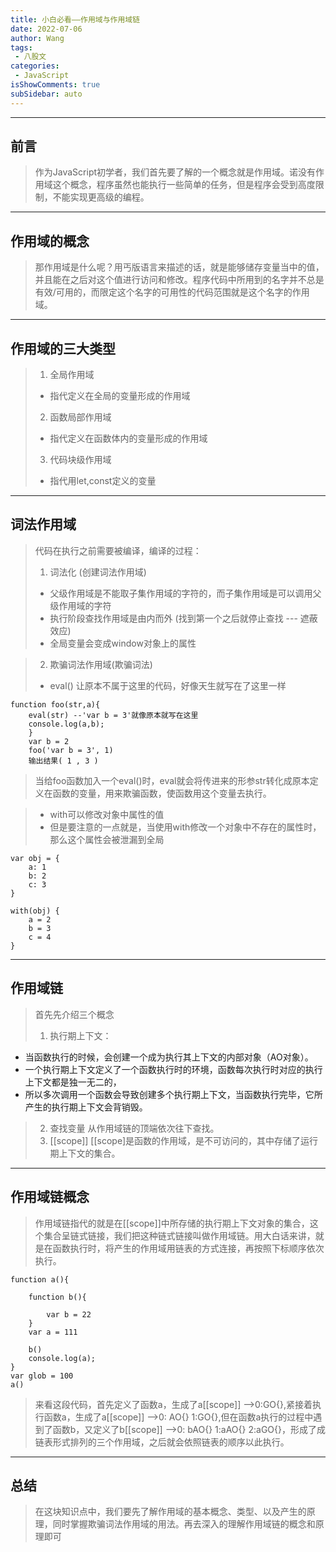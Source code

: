 ```yaml
---
title: 小白必看——作用域与作用域链
date: 2022-07-06
author: Wang
tags:
 - 八股文
categories: 
 - JavaScript
isShowComments: true  
subSidebar: auto
---
```


---
前言
---
>    作为JavaScript初学者，我们首先要了解的一个概念就是作用域。诺没有作用域这个概念，程序虽然也能执行一些简单的任务，但是程序会受到高度限制，不能实现更高级的编程。
---
作用域的概念
---
>    那作用域是什么呢？用丐版语言来描述的话，就是能够储存变量当中的值，并且能在之后对这个值进行访问和修改。程序代码中所用到的名字并不总是有效/可用的，而限定这个名字的可用性的代码范围就是这个名字的作用域。

---
作用域的三大类型
---
>1. 全局作用域
>-  指代定义在全局的变量形成的作用域
>2. 函数局部作用域
>-  指代定义在函数体内的变量形成的作用域
>3. 代码块级作用域
>- 指代用let,const定义的变量

---
词法作用域
---

>代码在执行之前需要被编译，编译的过程：
>1.  词法化 (创建词法作用域)
>-   父级作用域是不能取子集作用域的字符的，而子集作用域是可以调用父级作用域的字符
>-   执行阶段查找作用域是由内而外 (找到第一个之后就停止查找 --- 遮蔽效应)
>-   全局变量会变成window对象上的属性

>2.    欺骗词法作用域(欺骗词法)
>-    eval() 让原本不属于这里的代码，好像天生就写在了这里一样
```
function foo(str,a){ 
    eval(str) --'var b = 3'就像原本就写在这里 
    console.log(a,b);
    } 
    var b = 2 
    foo('var b = 3', 1)
    输出结果( 1 , 3 )
```
>当给foo函数加入一个eval()时，eval就会将传进来的形参str转化成原本定义在函数的变量，用来欺骗函数，使函数用这个变量去执行。

>-  with可以修改对象中属性的值
>- 但是要注意的一点就是，当使用with修改一个对象中不存在的属性时，那么这个属性会被泄漏到全局
```
var obj = { 
    a: 1
    b: 2
    c: 3
}

with(obj) {
    a = 2 
    b = 3
    c = 4
}
```
---
作用域链
---

>首先先介绍三个概念
>1. 执行期上下文：
- 当函数执行的时候，会创建一个成为执行其上下文的内部对象（AO对象）。
- 一个执行期上下文定义了一个函数执行时的环境，函数每次执行时对应的执行上下文都是独一无二的，
- 所以多次调用一个函数会导致创建多个执行期上下文，当函数执行完毕，它所产生的执行期上下文会背销毁。
>2. 查找变量
从作用域链的顶端依次往下查找。
>3. [[scope]]
[[scope]是函数的作用域，是不可访问的，其中存储了运行期上下文的集合。

---
作用域链概念
---

>作用域链指代的就是在[[scope]]中所存储的执行期上下文对象的集合，这个集合呈链式链接，我们把这种链式链接叫做作用域链。用大白话来讲，就是在函数执行时，将产生的作用域用链表的方式连接，再按照下标顺序依次执行。
```
function a(){

    function b(){

        var b = 22
    }
    var a = 111

    b()
    console.log(a);
}
var glob = 100
a()
```
>来看这段代码，首先定义了函数a，生成了a[[scope]] -->0:GO{},紧接着执行函数a，生成了a[[scope]] -->0: AO{} 1:GO{},但在函数a执行的过程中遇到了函数b，又定义了b[[scope]] -->0: bAO{} 1:aAO{} 2:aGO{}，形成了成链表形式排列的三个作用域，之后就会依照链表的顺序以此执行。
---
总结
---
>在这块知识点中，我们要先了解作用域的基本概念、类型、以及产生的原理，同时掌握欺骗词法作用域的用法。再去深入的理解作用域链的概念和原理即可
